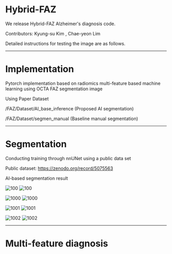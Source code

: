 # Hybrid-FAZ

We release Hybrid-FAZ Alzheimer's diagnosis code.

Contributors: Kyung-su Kim , Chae-yeon Lim

Detailed instructions for testing the image are as follows.

---

# Implementation

Pytorch implementation based on radiomics multi-feature based machine learning using OCTA FAZ segmentation image

Using Paper Dataset

/FAZ/Dataset/AI_base_inference (Proposed AI segmentation)
                      
/FAZ/Dataset/segmen_manual (Baseline manual segmentation)
                      
---

# Segmentation

Conducting training through nnUNet using a public data set

Public dataset: https://zenodo.org/record/5075563

AI-based segmentation result

![100](https://user-images.githubusercontent.com/86760506/206358072-0e18a8b6-ff58-410d-a988-1cd644c973f1.jpg)
![100](https://user-images.githubusercontent.com/86760506/206358135-4fd705e8-d544-45e4-9b39-cb21c91d0709.png)

![1000](https://user-images.githubusercontent.com/86760506/206358219-c84118c3-f482-4ab3-ac2c-da6f9c73bdab.jpg)
![1000](https://user-images.githubusercontent.com/86760506/206358236-d0eec3c7-2360-4248-bf25-751c3a39b270.png)

![1001](https://user-images.githubusercontent.com/86760506/206358298-4a813f4c-479f-4de9-b8ad-077fe0a0b064.jpg)
![1001](https://user-images.githubusercontent.com/86760506/206358302-23c04514-8c40-45f1-8ca7-b2a500b68e0c.png)

![1002](https://user-images.githubusercontent.com/86760506/206358340-2633dc29-e2a7-4edc-8d3a-5e7af1985ff9.jpg)
![1002](https://user-images.githubusercontent.com/86760506/206358342-f9fdba70-a7ab-4632-a122-01462911bab2.png)

---

# Multi-feature diagnosis

